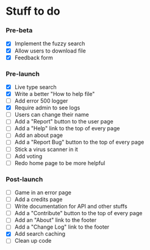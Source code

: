# Stuff to do


### Pre-beta
- [x] Implement the fuzzy search
- [x] Allow users to download file
- [x] Feedback form
### Pre-launch
- [x] Live type search
- [x] Write a better "How to help file"
- [ ] Add error 500 logger
- [x] Require admin to see logs
- [ ] Users can change their name
- [ ] Add a "Report" button to the user page
- [ ] Add a "Help" link to the top of every page
- [ ] Add an about page
- [ ] Add a "Report Bug" button to the top of every page
- [ ] Stick a virus scanner in it
- [ ] Add voting
- [ ] Redo home page to be more helpful
### Post-launch
- [ ] Game in an error page
- [ ] Add a credits page
- [ ] Write documentation for API and other stuffs
- [ ] Add a "Contribute" button to the top of every page
- [ ] Add an "About" link to the footer
- [ ] Add a "Change Log" link to the footer
- [x] Add search caching
- [ ] Clean up code
